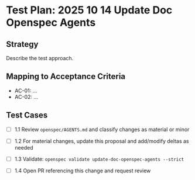 # Test Plan: 2025 10 14 Update Doc Openspec Agents

## Strategy

Describe the test approach.

## Mapping to Acceptance Criteria

- AC-01: ...
- AC-02: ...

## Test Cases

- [ ] 1.1 Review `openspec/AGENTS.md` and classify changes as material or minor
- [ ] 1.2 For material changes, update this proposal and add/modify deltas as needed
- [ ] 1.3 Validate: `openspec validate update-doc-openspec-agents --strict`
- [ ] 1.4 Open PR referencing this change and request review

